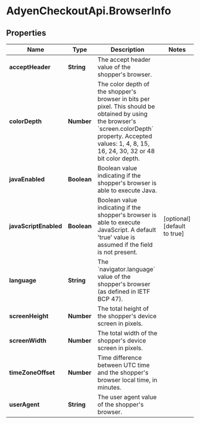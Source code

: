 # AdyenCheckoutApi.BrowserInfo

## Properties

Name | Type | Description | Notes
------------ | ------------- | ------------- | -------------
**acceptHeader** | **String** | The accept header value of the shopper&#39;s browser. | 
**colorDepth** | **Number** | The color depth of the shopper&#39;s browser in bits per pixel. This should be obtained by using the browser&#39;s &#x60;screen.colorDepth&#x60; property. Accepted values: 1, 4, 8, 15, 16, 24, 30, 32 or 48 bit color depth. | 
**javaEnabled** | **Boolean** | Boolean value indicating if the shopper&#39;s browser is able to execute Java. | 
**javaScriptEnabled** | **Boolean** | Boolean value indicating if the shopper&#39;s browser is able to execute JavaScript. A default &#39;true&#39; value is assumed if the field is not present. | [optional] [default to true]
**language** | **String** | The &#x60;navigator.language&#x60; value of the shopper&#39;s browser (as defined in IETF BCP 47). | 
**screenHeight** | **Number** | The total height of the shopper&#39;s device screen in pixels. | 
**screenWidth** | **Number** | The total width of the shopper&#39;s device screen in pixels. | 
**timeZoneOffset** | **Number** | Time difference between UTC time and the shopper&#39;s browser local time, in minutes. | 
**userAgent** | **String** | The user agent value of the shopper&#39;s browser. | 


